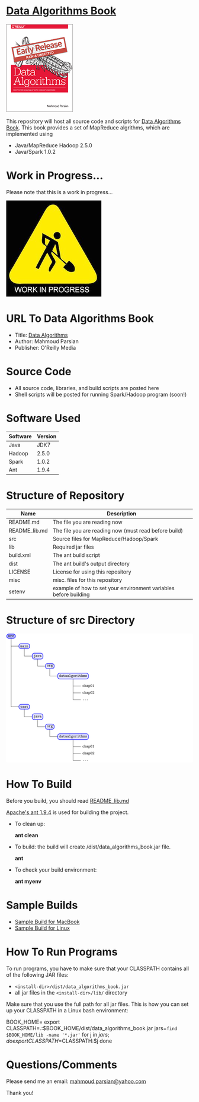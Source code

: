 [Data Algorithms Book](http://shop.oreilly.com/product/0636920033950.do)
======================

[![Data Algorithms Book](./misc/da_small.gif)](http://shop.oreilly.com/product/0636920033950.do)

This repository will host all source code and scripts for 
[Data Algorithms Book](http://shop.oreilly.com/product/0636920033950.do).
This book provides a set of MapReduce algrithms, which are implemented using 
* Java/MapReduce Hadoop 2.5.0
* Java/Spark 1.0.2 

Work in Progress...
===================
Please note that this is a work in progress... 

![Data Algorithms Book Work In Progress](./misc/work_in_progress2.jpeg)


URL To Data Algorithms Book
===========================
* Title: [Data Algorithms](http://shop.oreilly.com/product/0636920033950.do)
* Author: Mahmoud Parsian
* Publisher: O'Reilly Media 


Source Code
===========
* All source code, libraries, and build scripts are posted here
* Shell scripts will be posted for running Spark/Hadoop program (soon!)


Software Used
=============

Software | Version
---------|--------
Java     | JDK7
Hadoop   | 2.5.0
Spark    | 1.0.2
Ant      | 1.9.4 

 
Structure of Repository
=======================

Name          | Description
--------------|------------
README.md     | The file you are reading now
README_lib.md | The file you are reading now (must read before build)
src           | Source files for MapReduce/Hadoop/Spark
lib           | Required jar files
build.xml     | The ant build script
dist          | The ant build's output directory 
LICENSE       | License for using this repository
misc          | misc. files for this repository
setenv        | example of how to set your environment variables before building

Structure of src Directory
==========================
![src directory](./misc/source_tree.png)


How To Build
============
Before you build, you should read [README_lib.md](./README_lib.md)

[Apache's ant 1.9.4](http://ant.apache.org/) is used for building the project.

* To clean up:

  **ant clean**

* To build: the build will create <install-dir>/dist/data_algorithms_book.jar file.

  **ant**

* To check your build environment:

  **ant  myenv**
 
Sample Builds
=============
* [Sample Build for MacBook](./misc/sample_build_mac.txt)    
* [Sample Build for Linux](./misc/sample_build_linux.txt)



How To Run Programs
===================
 To run programs, you have to make sure that your CLASSPATH contains all of the following JAR files: 
 * `<install-dir>/dist/data_algorithms_book.jar` 
 * all jar files  in the `<install-dir>/lib/` directory
 
Make sure that you use the full path for all jar files. This is how you can set up your CLASSPATH in a Linux bash environment:
  
   BOOK_HOME=<install-dir>
   export CLASSPATH=.:$BOOK_HOME/dist/data_algorithms_book.jar
   jars=`find $BOOK_HOME/lib -name '*.jar'`
   for j in $jars ; do
     export CLASSPATH=$CLASSPATH:$j
   done
 
 

Questions/Comments
==================
Please send me an email: mahmoud.parsian@yahoo.com

Thank you!
